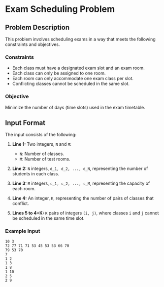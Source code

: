 # Exam Scheduling Problem

## Problem Description

This problem involves scheduling exams in a way that meets the following constraints and objectives.

### Constraints

- Each class must have a designated exam slot and an exam room.
- Each class can only be assigned to one room.
- Each room can only accommodate one exam class per slot.
- Conflicting classes cannot be scheduled in the same slot.

### Objective

Minimize the number of days (time slots) used in the exam timetable.

## Input Format

The input consists of the following:

1. **Line 1:** Two integers, `N` and `M`:
   - `N`: Number of classes.
   - `M`: Number of test rooms.

2. **Line 2:** `N` integers, `d_1, d_2, ..., d_N`, representing the number of students in each class.

3. **Line 3:** `M` integers, `c_1, c_2, ..., c_M`, representing the capacity of each room.

4. **Line 4:** An integer, `K`, representing the number of pairs of classes that conflict.

5. **Lines 5 to 4+K:** `K` pairs of integers `(i, j)`, where classes `i` and `j` cannot be scheduled in the same time slot.

### Example Input
 ```
 10 3
72 77 71 71 53 45 53 53 66 70
79 53 70
7
1 2
1 3
1 8
1 10
2 5
2 9
```

